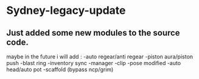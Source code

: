 # Sydney-legacy-update
Just added some new modules to the source code.
-----------------------------------
maybe in the future i will add :
-auto regear/anti regear
-piston aura/piston push
-blast ring
-inventory sync
-manager
-clip
-pose modified 
-auto head/auto pot
-scaffold 
(bypass ncp/grim)



